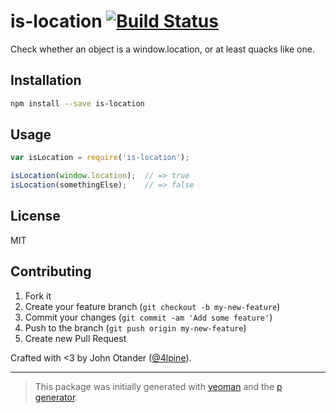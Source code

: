 # is-location [![Build Status](https://secure.travis-ci.org/johnotander/is-location.png?branch=master)](https://travis-ci.org/johnotander/is-location)

Check whether an object is a window.location, or at least quacks like one.

## Installation

```bash
npm install --save is-location
```

## Usage

```javascript
var isLocation = require('is-location');

isLocation(window.location);  // => true
isLocation(somethingElse);    // => false
```

## License

MIT

## Contributing

1. Fork it
2. Create your feature branch (`git checkout -b my-new-feature`)
3. Commit your changes (`git commit -am 'Add some feature'`)
4. Push to the branch (`git push origin my-new-feature`)
5. Create new Pull Request

Crafted with <3 by John Otander ([@4lpine](https://twitter.com/4lpine)).

***

> This package was initially generated with [yeoman](http://yeoman.io) and the [p generator](https://github.com/johnotander/generator-p.git).
